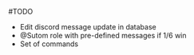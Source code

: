 #TODO

- Edit discord message update in database
- @Sutom role with pre-defined messages if 1/6 win
- Set of commands
